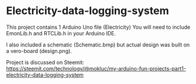 # Electricity-data-logging-system
This project contains 1 Arduino Uno file (Electricity)
You will need to include EmonLib.h and RTCLib.h in your Arduino IDE.

I also included a schematic (Schematic.bmp) but actual design was built on a vero-board (design.png).

Project is discussed on Steemit: https://steemit.com/technology/@mokluc/my-arduino-fun-projects-part1-electricity-data-logging-system
